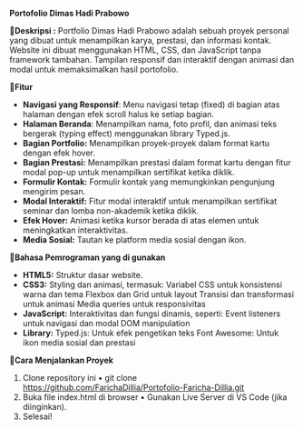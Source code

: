 **Portofolio Dimas Hadi Prabowo**

🔹**Deskripsi :** Portfolio Dimas Hadi Prabowo adalah sebuah proyek personal yang dibuat untuk menampilkan karya, prestasi, dan informasi kontak. Website ini dibuat menggunakan HTML, CSS, dan JavaScript tanpa framework tambahan. Tampilan responsif dan interaktif dengan animasi dan modal untuk memaksimalkan hasil portofolio.

🔹**Fitur**
- **Navigasi yang Responsif**: Menu navigasi tetap (fixed) di bagian atas halaman dengan efek scroll halus ke setiap bagian.
- **Halaman Beranda**: Menampilkan nama, foto profil, dan animasi teks bergerak (typing effect) menggunakan library Typed.js.
- **Bagian Portfolio:** Menampilkan proyek-proyek dalam format kartu dengan efek hover.
- **Bagian Prestasi:** Menampilkan prestasi dalam format kartu dengan fitur modal pop-up untuk menampilkan sertifikat ketika diklik.
- **Formulir Kontak:** Formulir kontak yang memungkinkan pengunjung mengirim pesan.
- **Modal Interaktif:** Fitur modal interaktif untuk menampilkan sertifikat seminar dan lomba non-akademik ketika diklik.
- **Efek Hover:** Animasi ketika kursor berada di atas elemen untuk meningkatkan interaktivitas.
- **Media Sosial:** Tautan ke platform media sosial dengan ikon.

🔹**Bahasa Pemrograman yang di gunakan**
- **HTML5:** Struktur dasar website.
- **CSS3:** Styling dan animasi, termasuk:
Variabel CSS untuk konsistensi warna dan tema
Flexbox dan Grid untuk layout
Transisi dan transformasi untuk animasi
Media queries untuk responsivitas
- **JavaScript:** Interaktivitas dan fungsi dinamis, seperti:
Event listeners untuk navigasi dan modal
DOM manipulation
- **Library:**
Typed.js: Untuk efek pengetikan teks
Font Awesome: Untuk ikon media sosial dan prestasi

🔹**Cara Menjalankan Proyek**
1. Clone repository ini • git clone https://github.com/FarichaDillia/Portofolio-Faricha-Dillia.git
2. Buka file index.html di browser • Gunakan Live Server di VS Code (jika diinginkan).
3. Selesai!
